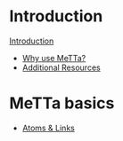 
# Introduction

[Introduction](./00_intro/00_intro.md)
- [Why use MeTTa?](./00_intro/01_why_use_metta.md)
- [Additional Resources](./00_intro/03_additional_resources.md)

# MeTTa basics

- [Atoms & Links](./01_basics/01_atoms_and_links.md)
